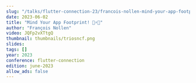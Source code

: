 ```yaml
---
slug: "/talks/flutter-connection-23/francois-nollen-mind-your-app-footprint-🐾⚡🌱"
date: 2023-06-02
title: "Mind Your App Footprint! 🐾⚡🌱"
author: "François Nollen"
video: JQFp2vXTtgQ
thumbnail: thumbnails/triosncf.png
slides:
tags: []
year: 2023
conference: flutter-connection
edition: june-2023
allow_ads: false
---
```

